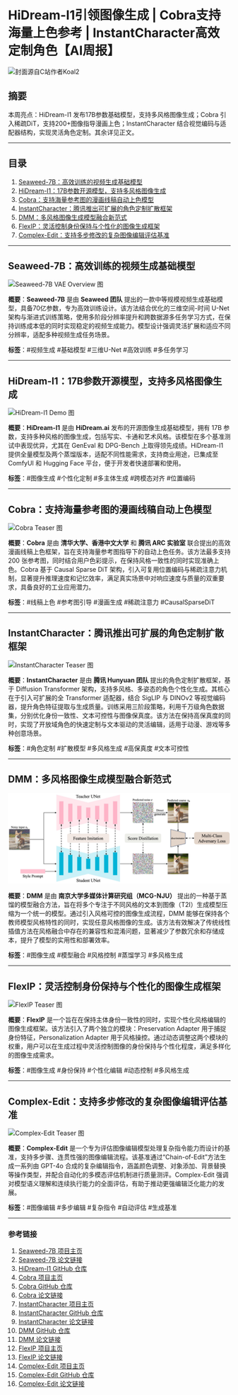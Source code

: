 # HiDream-I1引领图像生成 | Cobra支持海量上色参考 | InstantCharacter高效定制角色【AI周报】

![封面源自C站作者Koal2](https://image.civitai.com/xG1nkqKTMzGDvpLrqFT7WA/781e2f08-150f-4ce9-8cfe-0b9865785381/original=true,quality=90/00021-2797360292.jpeg)

## 摘要  

本周亮点：HiDream-I1 发布17B参数基础模型，支持多风格图像生成；Cobra 引入稀疏DiT，支持200+图像指导漫画上色；InstantCharacter 结合视觉编码与适配器结构，实现灵活角色定制。其余详见正文。

---

## 目录  

1. [Seaweed-7B：高效训练的视频生成基础模型](#seaweed-7b高效训练的视频生成基础模型)
2. [HiDream-I1：17B参数开源模型，支持多风格图像生成](#hidream-i117b参数开源模型支持多风格图像生成)
3. [Cobra：支持海量参考图的漫画线稿自动上色模型](#cobra支持海量参考图的漫画线稿自动上色模型)
4. [InstantCharacter：腾讯推出可扩展的角色定制扩散框架](#instantcharacter腾讯推出可扩展的角色定制扩散框架)
5. [DMM：多风格图像生成模型融合新范式](#dmm多风格图像生成模型融合新范式)
6. [FlexIP：灵活控制身份保持与个性化的图像生成框架](#flexip灵活控制身份保持与个性化的图像生成框架)
7. [Complex-Edit：支持多步修改的复杂图像编辑评估基准](#complex-edit支持多步修改的复杂图像编辑评估基准)

---

## Seaweed-7B：高效训练的视频生成基础模型

![Seaweed-7B VAE Overview 图](https://arxiv.org/html/2504.08685v1/x2.png)

**概要**：**Seaweed-7B** 是由 **Seaweed 团队** 提出的一款中等规模视频生成基础模型，具备70亿参数，专为高效训练设计。该方法结合优化的三维空间-时间 U-Net 架构与渐进式训练策略，使用多阶段分辨率提升和跨数据源多任务学习方式，在保持训练成本低的同时实现稳定的视频生成能力。模型设计强调灵活扩展和适应不同分辨率，适配多种视频生成任务场景。

**标签**：#视频生成 #基础模型 #三维U-Net #高效训练 #多任务学习

---

## HiDream-I1：17B参数开源模型，支持多风格图像生成

![HiDream-I1 Demo 图](https://github.com/HiDream-ai/HiDream-I1/raw/main/assets/demo.jpg)

**概要**：**HiDream-I1** 是由 **HiDream.ai** 发布的开源图像生成基础模型，拥有 17B 参数，支持多种风格的图像生成，包括写实、卡通和艺术风格。该模型在多个基准测试中表现优异，尤其在 GenEval 和 DPG-Bench 上取得领先成绩。HiDream-I1 提供全量模型及两个蒸馏版本，适配不同性能需求，支持商业用途，已集成至 ComfyUI 和 Hugging Face 平台，便于开发者快速部署和使用。

**标签**：#图像生成 #个性化定制 #多主体生成 #跨模态对齐 #位置编码

---

## Cobra：支持海量参考图的漫画线稿自动上色模型

![Cobra Teaser 图](https://zhuang2002.github.io/Cobra/fig/teaser.png)

**概要**：**Cobra** 是由 **清华大学、香港中文大学** 和 **腾讯 ARC 实验室** 联合提出的高效漫画线稿上色框架，旨在支持海量参考图指导下的自动上色任务。该方法最多支持 200 张参考图，同时结合用户色彩提示，在保持风格一致性的同时实现准确上色。Cobra 基于 Causal Sparse DiT 架构，引入可复用位置编码与稀疏注意力机制，显著提升推理速度和记忆效率，满足真实场景中对响应速度与质量的双重要求，具备良好的工业应用潜力。

**标签**：#线稿上色 #参考图引导 #漫画生成 #稀疏注意力 #CausalSparseDiT

---

## InstantCharacter：腾讯推出可扩展的角色定制扩散框架

![InstantCharacter Teaser 图](https://instantcharacter.github.io/static/images/teaser.png)

**概要**：**InstantCharacter** 是由 **腾讯 Hunyuan 团队** 提出的角色定制扩散框架，基于 Diffusion Transformer 架构，支持多风格、多姿态的角色个性化生成。其核心在于引入可扩展的全 Transformer 适配器，结合 SigLIP 与 DINOv2 等视觉编码器，提升角色特征提取与生成质量。训练采用三阶段策略，利用千万级角色数据集，分别优化身份一致性、文本可控性与图像保真度。该方法在保持高保真度的同时，实现了开放域角色的快速定制与文本驱动的灵活编辑，适用于动漫、游戏等多种创意场景。

**标签**：#角色定制 #扩散模型 #多风格生成 #高保真度 #文本可控性

---

## DMM：多风格图像生成模型融合新范式

![DMM Overview 图](https://github.com/MCG-NJU/DMM/raw/main/assets/method.jpg)

**概要**：**DMM** 是由 **南京大学多媒体计算研究组（MCG-NJU）** 提出的一种基于蒸馏的模型融合方法，旨在将多个专注于不同风格的文本到图像（T2I）生成模型压缩为一个统一的模型。通过引入风格可控的图像生成流程，DMM 能够在保持各个教师模型风格特性的同时，实现任意风格图像的生成。该方法有效解决了传统线性插值方法在风格融合中存在的兼容性和混淆问题，显著减少了参数冗余和存储成本，提升了模型的实用性和部署效率。

**标签**：#图像生成 #模型融合 #风格控制 #蒸馏学习 #多风格生成 

---

## FlexIP：灵活控制身份保持与个性化的图像生成框架

![FlexIP Teaser 图](https://flexip.oss-cn-beijing.aliyuncs.com/imgs/paper/teaser-diverse-prompt.jpg)

**概要**：**FlexIP** 是一个旨在在保持主体身份一致性的同时，实现个性化风格编辑的图像生成框架。该方法引入了两个独立的模块：Preservation Adapter 用于捕捉身份特征，Personalization Adapter 用于风格操控。通过动态调整这两个模块的权重，用户可以在生成过程中灵活控制图像的身份保持与个性化程度，满足多样化的图像生成需求。

**标签**：#图像生成 #身份保持 #个性化编辑 #动态控制 #多风格生成 

---

## Complex-Edit：支持多步修改的复杂图像编辑评估基准

![Complex-Edit Teaser 图](https://ucsc-vlaa.github.io/Complex-Edit/static/images/teaser.png)

**概要**：**Complex-Edit** 是一个专为评估图像编辑模型处理复杂指令能力而设计的基准，支持多步骤、连贯性强的图像编辑流程。该基准通过“Chain-of-Edit”方法生成一系列由 GPT-4o 合成的复杂编辑指令，涵盖颜色调整、对象添加、背景替换等操作类型，并配合自动化的多模态评估机制进行质量测评。Complex-Edit 强调对模型语义理解和连续执行能力的全面评估，有助于推动更强编辑泛化能力的发展。

**标签**：#图像编辑 #多步编辑 #复杂指令 #自动评估 #生成基准

---

### **参考链接**

1. [Seaweed-7B 项目主页](https://seaweed.video/)
2. [Seaweed-7B 论文链接](https://arxiv.org/html/2504.08685)
3. [HiDream-I1 GitHub 仓库](https://github.com/HiDream-ai/HiDream-I1)
4. [Cobra 项目主页](https://zhuang2002.github.io/Cobra/)
5. [Cobra GitHub 仓库](https://github.com/Zhuang2002/Cobra)
6. [Cobra 论文链接](https://arxiv.org/html/2504.12240v1)
7. [InstantCharacter 项目主页](https://instantcharacter.github.io/)
8. [InstantCharacter GitHub 仓库](https://github.com/Tencent/InstantCharacter)
9. [InstantCharacter 论文链接](https://arxiv.org/html/2504.12395v1)
10. [DMM GitHub 仓库](https://github.com/MCG-NJU/DMM)
11. [DMM 论文链接](https://arxiv.org/html/2504.12364v1)
12. [FlexIP 项目主页](https://flexip-tech.github.io/flexip/#/)
13. [FlexIP 论文链接](https://arxiv.org/html/2504.07405)
14. [Complex-Edit 项目主页](https://ucsc-vlaa.github.io/Complex-Edit/)
15. [Complex-Edit GitHub 仓库](https://github.com/UCSC-VLAA/Complex-Edit)
16. [Complex-Edit 论文链接](https://arxiv.org/html/2504.13143v1)
